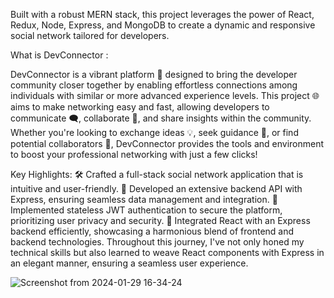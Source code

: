 

Built with a robust MERN stack, this project leverages the power of React, Redux, Node, Express, and MongoDB to create a dynamic and responsive social network tailored for developers.


What is DevConnector :

DevConnector is a vibrant platform 🚀 designed to bring the developer community closer together by enabling effortless connections among individuals with similar or more advanced experience levels. This project 🌐 aims to make networking easy and fast, allowing developers to communicate 🗨️, collaborate 🤝, and share insights within the community. Whether you're looking to exchange ideas 💡, seek guidance 🧭, or find potential collaborators 👥, DevConnector provides the tools and environment to boost your professional networking with just a few clicks!



Key Highlights:
🛠️ Crafted a full-stack social network application that is intuitive and user-friendly.
🔧 Developed an extensive backend API with Express, ensuring seamless data management and integration.
🔑 Implemented stateless JWT authentication to secure the platform, prioritizing user privacy and security.
🔄 Integrated React with an Express backend efficiently, showcasing a harmonious blend of frontend and backend technologies.
Throughout this journey, I've not only honed my technical skills but also learned to weave React components with Express in an elegant manner, ensuring a seamless user experience.





![Screenshot from 2024-01-29 16-34-24](https://github.com/OnShubham/DevConnector/assets/93247322/2b6fbc29-6e79-41f1-aaf9-442db8fa33a3)
